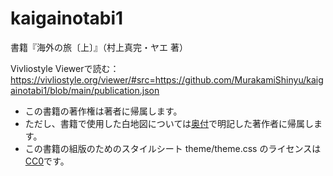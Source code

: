 # kaigainotabi1

書籍『海外の旅〔上〕』（村上真完・ヤエ 著）

Vivliostyle Viewerで読む：
https://vivliostyle.org/viewer/#src=https://github.com/MurakamiShinyu/kaigainotabi1/blob/main/publication.json

- この書籍の著作権は著者に帰属します。
- ただし、書籍で使用した白地図については[奥付](https://github.com/MurakamiShinyu/kaigainotabi1/blob/main/text/backmatter.md)で明記した著作者に帰属します。
- この書籍の組版のためのスタイルシート theme/theme.css のライセンスは[CC0](https://creativecommons.jp/sciencecommons/aboutcc0/)です。